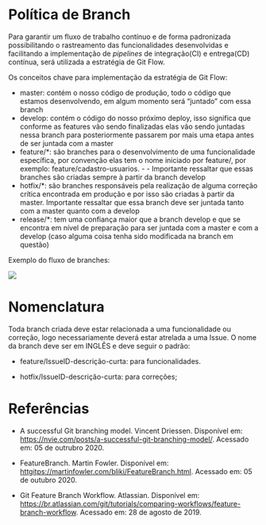# Política de Branch

Para garantir um fluxo de trabalho contínuo e de forma padronizada possibilitando o rastreamento das funcionalidades desenvolvidas e facilitando a implementação de _pipelines_ de integração(CI) e entrega(CD) contínua, será utilizada a estratégia de Git Flow.

Os conceitos chave para implementação da estratégia de Git Flow:

- master: contém o nosso código de produção, todo o código que estamos desenvolvendo, em algum momento será “juntado” com essa branch
- develop: contém o código do nosso próximo deploy, isso significa que conforme as features vão sendo finalizadas elas vão sendo juntadas nessa branch para posteriormente passarem por mais uma etapa antes de ser juntada com a master
- feature/\*: são branches para o desenvolvimento de uma funcionalidade específica, por convenção elas tem o nome iniciado por feature/, por exemplo: feature/cadastro-usuarios. - - Importante ressaltar que essas branches são criadas sempre à partir da branch develop
- hotfix/\*: são branches responsáveis pela realização de alguma correção crítica encontrada em produção e por isso são criadas à partir da master. Importante ressaltar que essa branch deve ser juntada tanto com a master quanto com a develop
- release/\*: tem uma confiança maior que a branch develop e que se encontra em nível de preparação para ser juntada com a master e com a develop (caso alguma coisa tenha sido modificada na branch em questão)

Exemplo do fluxo de branches:

![](https://i.imgur.com/NRbk35f.png)

# Nomenclatura

Toda branch criada deve estar relacionada a uma funcionalidade ou correção, logo necessariamente deverá estar atrelada a uma Issue. O nome da branch deve ser em INGLÊS e deve seguir o padrão:

- feature/IssueID-descrição-curta: para funcionalidades.

- hotfix/IssueID-descrição-curta: para correções;

# Referências

- A successful Git branching model. Vincent Driessen. Disponível em: <https://nvie.com/posts/a-successful-git-branching-model/>. Acessado em: 05 de outrubro 2020.

- FeatureBranch. Martin Fowler. Disponível em: <httgitps://martinfowler.com/bliki/FeatureBranch.html>. Acessado em: 05 de outubro 2020.

- Git Feature Branch Workflow. Atlassian. Disponível em: <https://br.atlassian.com/git/tutorials/comparing-workflows/feature-branch-workflow>. Acessado em: 28 de agosto de 2019.
